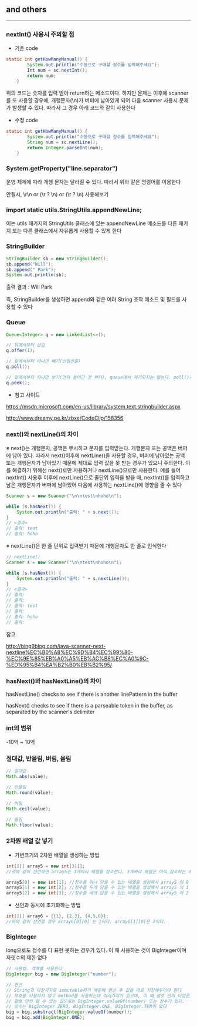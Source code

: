 ## and others
---

### nextInt() 사용시 주의할 점

* 기존 code

```java
static int getHowManyManual() {
		System.out.println("수동으로 구매할 장수를 입력해주세요");
		Int num = sc.nextInt();
		return num;
	}
```

위의 코드는 숫자를 입력 받아 return하는 메소드이다. 하지만 문제는 이후에 scanner를 또 사용할 경우에, 개행문자(\n)가 버퍼에 남아있게 되어
다음 scanner 사용시 문제가 발생할 수 있다. 따라서 그 경우 아래 코드와 같이 사용한다

* 수정 code

```java
static int getHowManyManual() {
		System.out.println("수동으로 구매할 장수를 입력해주세요");
		String num = sc.nextLine();
		return Integer.parseInt(num);
	}
```

### System.getProperty("line.separator")

운영 체제에 따라 개행 문자는 달라질 수 있다. 따라서 위와 같은 명령어를 이용한다

안될시, \r\n or (\r ? \n) or (\\r ? \\n) 사용해보기


### import static utils.StringUtils.appendNewLine;

이는 utils 패키지의 StringUtils 클래스에 있는 appendNewLine 메소드를 다른 패키지 또는 다른 클래스에서 자유롭게 사용할 수 있게 한다

### StringBuilder

```java
StringBuilder sb = new StringBuilder();
sb.append("Will");
sb.append(" Park");
System.out.println(sb);
```

출력 결과 : Will Park

즉, StringBuilder를 생성하면 append와 같은 여러 String 조작 메소드 및 필드를 사용할 수 있다

### Queue

```Java
Queue<Integer> q = new LinkedList<>();

// 뒤에서부터 삽입
q.offer(1);

// 앞에서부터 하나만 빼기(선입선출)
q.poll();

// 앞에서부터 하나만 보기(먼저 들어간 것 부터), queue에서 제거되지는 않는다. poll()과의 차이
q.peek();
```

* 참고 사이트

https://msdn.microsoft.com/en-us/library/system.text.stringbuilder.aspx

http://www.dreamy.pe.kr/zbxe/CodeClip/158356

### next()와 nextLine()의 차이

※ next()는 개행문자, 공백은 무시하고 문자를 입력받는다. 개행문자 또는 공백은 버퍼에 남아 있다. 따라서 next()이후에 nextLine()을 사용할 경우, 버퍼에 남아있는 공백 또는 개행문자가 남아있기 때문에 제대로 입력 값을 못 받는 경우가 있으니 주의한다. 이를 해결하기 위해선 next()로만 사용하거나 nextLine()으로만 사용한다. 예를 들어 nextInt() 사용후 이후에 nextLine()으로 줄단위 입력을 받을 때, nextInt()를 입력하고 남은 개행문자가 버퍼에 남아있어 다음에 사용하는 nextLine()에 영향을 줄 수 있다


```Java
Scanner s = new Scanner("\n\ntest\nhoho\n");

while (s.hasNext()) {
    System.out.println("출력: " + s.next());
}
// <결과>
// 출력: test
// 출력: hoho
```

※ nextLine()은 한 줄 단위로 입력받기 때문에 개행문자도 한 줄로 인식한다

```Java
// nextLine()
Scanner s = new Scanner("\n\ntest\nhoho\n");

while (s.hasNext()) {
    System.out.println("출력: " + s.nextLine());
}
// <결과>
// 출력:
// 출력:
// 출력: test
// 출력:
// 출력: hoho
// 출력:
```

참고

http://bing9blog.com/java-scanner-next-nextline%EC%B0%A8%EC%9D%B4%EC%99%80-%EC%9E%85%EB%A0%A5%EB%AC%B8%EC%A0%9C-%ED%95%B4%EA%B2%B0%EB%B2%95/

### hasNext()와 hasNextLine()의 차이

hasNextLine() checks to see if there is another linePattern in the buffer

hasNext() checks to see if there is a parseable token in the buffer, as separated by the scanner's delimiter

### int의 범위

-10억 ~ 10억

### 절대값, 반올림, 버림, 올림

```Java
// 절대값
Math.abs(value);

// 반올림
Math.round(value);

// 버림
Math.ceil(value);

// 올림
Math.floor(value);
```

### 2차원 배열 값 넣기

* 가변크기의 2차원 배열을 생성하는 방법

```Java
int[][] array5 = new int[3][];
//위와 같이 선언하면 array5는 3개짜리 배열을 참조한다. 3개짜리 배열은 아직 참조하는 배열이 없다는 것을 의미.

array5[0] = new int[1]; //정수를 하나 담을 수 있는 배열을 생성해서 array5 의 0 번째 인덱스가 참조한다.  
array5[1] = new int[2]; //정수를 두개 담을 수 있는 배열을 생성해서 array5 의 1 번째 인덱스가 참조한다.  
array5[2] = new int[3]; //정수를 세개 담을 수 있는 배열을 생성해서 array5 의 2 번째 인덱스가 참조한다.
```
* 선언과 동시에 초기화하는 방법

```Java
int[][] array6 = {{1}, {2,3}, {4,5,6}};
//위와 같이 선언할 경우 array6[0][0] 는 1이다. array6[1][0]은 2이다.
```

### BigInteger

long으로도 정수를 다 표현 못하는 경우가 있다. 이 때 사용하는 것이 BigInteger이며 자릿수의 제한 없다

```Java
// 사용법. 객체를 사용한다
BigInteger big = new BigInteger("number");

// 연산
// String과 마찬가지로 immutable하기 때문에 연산 후 값을 따로 저장해두어야 한다
// 부호를 사용하지 않고 method를 사용하는데 여러가지가 있으며, 이 때 괄호 안의 타입은 BigInteger이어야 연산이 가능하다
// 괄호 안의 쓸 수 있는 값으로는 BigInteger.valueOf(number) 또는 상수가 있다.
// 상수는 BigInteger.ZERO, BigInteger.ONE, BigInteger.TEN이 있다
big = big.substract(BigInteger.valueOf(number));
big = big.add(BigInteger.ONE);
```
